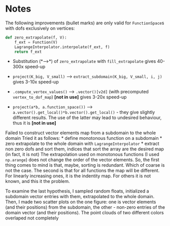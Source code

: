 # Notes

The following improvements (bullet marks) are only valid for
`FunctionSpace`s with dofs exclusively on vertices:

```python
def zero_extrapolate(f, V):
    f_ext = Function(V)
    LagrangeInterpolator.interpolate(f_ext, f)
    return f_ext
```

* Substitution (\*-->\*) of `zero_extrapolate` with `fill_extrapolate`
gives 40-300x speed-up
* `project(K_big, V_small)` --> `extract_subdomain(K_big, V_small, i, j)`
gives 3-10x speed-up
* `.compute_vertex_values()` --> `.vector()[v2d]`
(with precomputed `vertex_to_dof_map`) **[not in use]**
gives 3-20x speed-up


* `project(a*b, a.function_space())` --> 
`a.vector().get_local()*b.vector().get_local()` - they give slightly different
results. The use of the latter may lead to undesired behaviour, thus it is
**[not in use]**


Failed to construct vector elements map from a subdomain to the whole domain
Tried it as follows:
    * define monotonous function on a subdomain
    * zero extrapolate to the whole domain with `LagrangeInterpolator`
    * extract non zero dofs and sort them, indices that sort the array
    are the desired map (in fact, it is not)
The extrapolation used on monotonous functions (I used `np.arange`) does not
change the order of the vector elements. So, the first thing comes to
mind is that, maybe, sorting is redundant. Which of coarse is not the case.
The second is that for all functions the map will be different.
For linearly increasing ones, it is the indentity map. For others it is not
known, and this it the problem.

To examine the last hypothesis, I sampled random floats, initialized a subdomain
vector entries with them, extrapolated to the whole domain. Then, I made two scatter
plots on the one figure: one is vector elements (and their positions) from the subdomain,
the other - non-zero entries of the domain vector (and their positions). The point
clouds of two different colors overlaped not completely


